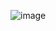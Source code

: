 ![image](https://github.com/Gk1406/Formtask.github.io/assets/115622744/34e923a1-93e2-475f-b7d3-9e6c05797576)
